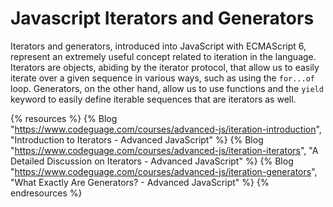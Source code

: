 # Javascript Iterators and Generators

Iterators and generators, introduced into JavaScript with ECMAScript 6, represent an extremely useful concept related to iteration in the language. Iterators are objects, abiding by the iterator protocol, that allow us to easily iterate over a given sequence in various ways, such as using the `for...of` loop. Generators, on the other hand, allow us to use functions and the `yield` keyword to easily define iterable sequences that are iterators as well.

{% resources %}
  {% Blog "https://www.codeguage.com/courses/advanced-js/iteration-introduction", "Introduction to Iterators - Advanced JavaScript" %}
  {% Blog "https://www.codeguage.com/courses/advanced-js/iteration-iterators", "A Detailed Discussion on Iterators - Advanced JavaScript" %}
  {% Blog "https://www.codeguage.com/courses/advanced-js/iteration-generators", "What Exactly Are Generators? - Advanced JavaScript" %}
{% endresources %}
